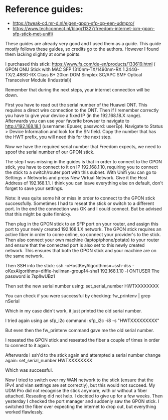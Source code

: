 # Reference guides:
- https://tweak-cd.mr-d.nl/eigen-gpon-sfp-op-een-udmpro/
- https://www.techconnect.nl/blog/11327/freedom-internet-icm-gpon-sfp-stick-met-unifi/

These guides are already very good and I used them as a guide. This guide mostly follows these guides, so credits go to the authors. However I found them lacking slightly at some points.

I purchased this stick: https://www.fs.com/de-en/products/133619.html (	GPON ONU Stick with MAC SFP 1310nm-TX/1490nm-RX 1.244G-TX/2.488G-RX Class B+ 20km DOM Simplex SC/APC SMF Optical Transceiver Module (Industrial))

Remember that during the next steps, your internet connection will be down.

First you have to read out the serial number of the Huawei ONT. This requires a direct wire connection to the ONT. Then if I remember correctly you have to give your device a fixed IP (in the 192.168.18.X range). Afterwards you can use your favorite browser to navigate to http://192.168.18.1 (username: Epuser, password: userEp). Navigate to Status > Device Information and look for the SN field. Copy the number that has the HWT prefix, you will need this for the next step.

Now we have the required serial number that Freedom expects, we need to spoof the serial number of our GPON stick. 

The step I was missing in the guides is that in order to connect to the GPON stick, you have to connect to it on IP 192.168.1.10, requiring you to connect the stick to a switch/router port with this subnet. With Unifi you can go to Settings > Networks and press New Virtual Network. Give it the Host Address of 192.168.1.1. I think you can leave everything else on default, don't forget to save your settings.

Note: it was quite some hit or miss in order to connect to the GPON stick successfully. Sometimes I had to reseat the stick or switch to a different port. In the end the connection was OK and I could connect. But be advised that this might be quite finnicky.

Then plug in the GPON stick to an SFP port on your router, and assign this port to your newly created 192.168.1.X network. The GPON stick requires an active fiber in order to come online, so connect your provider's to the stick.
Then also connect your own machine (laptop/phone/potato) to your router and ensure that the connected port is also set to this newly created network. This ensures that both the GPON stick and your machine are on the same network.

Then SSH into the stick:
ssh -oHostKeyAlgorithms=+ssh-dss -oKexAlgorithms=diffie-hellman-group14-sha1 192.168.1.10 -l ONTUSER
The password is 7sp!lwUBz1

Then set the new serial number using:
set_serial_number HWTXXXXXXXX

You can check if you were successful by checking:
fw_printenv | grep nSerial

Which in my case didn't work, it just printed the old serial number.

I tried again using an sfp_i2c command:
sfp_i2c -i8 -s "HWTXXXXXXXXX"

But even then the fw_printenv command gave me the old serial number.

I reseated the GPON stick and reseated the fiber a couple of times in order to connect to it again.

Afterwards I ssh'd to the stick again and attempted a serial number change again:
set_serial_number HWTXXXXXXXX

Which was successful.

Now I tried to switch over my WAN network to the stick (ensure that the IPv4 and vlan settings are set correctly), but this would not succeed. My UDM Pro did not recognise the stick anymore, with or without a fiber attached. Reseating did not help. I decided to give up for a few weeks. Then yesterday I checked the port manager and suddenly saw the GPON stick. I switched the fiber over expecting the internet to drop out, but everything worked flawlessly.
